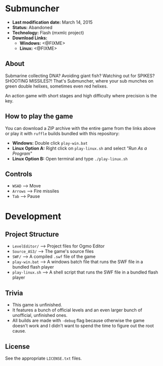 # Submuncher

 - **Last modification date:** March 14, 2015
 - **Status:** Abandoned
 - **Technology:** Flash (mxmlc project)
 - **Download Links:**
   - **Windows:** <@FIXME>
   - **Linux:** <@FIXME>


## About
Submarine collecting DNA? Avoiding giant fish? Watching out for SPIKES?
SHOOTING MISSILES?! That's Submuncher, where your sub munches on green double
helixes, sometimes even red helixes.

An action game with short stages and high difficulty where precision is
the key.


## How to play the game
You can download a ZIP archive with the entire game from the links above
or play it with `ruffle` builds bundled with this repository:

 - **Windows:** Double click `play-win.bat`
 - **Linux Option A:** Right click on `play-linux.sh` and
   select *"Run As a Program"*
 - **Linux Option B:** Open terminal and type `./play-linux.sh`


## Controls
 - `WSAD` ⟶ Move
 - `Arrows` ⟶ Fire missiles
 - `Tab` ⟶ Pause


# Development
## Project Structure
 - `LevelEditor/` ⟶ Project files for Ogmo Editor
 - `Source_AS3/` ⟶ The game's source files
 - `SWF/` ⟶ A compiled `.swf` file of the game
 - `play-win.bat` ⟶ A windows batch file that runs the SWF file in
   a bundled flash player
 - `play-linux.sh` ⟶ A shell script that runs the SWF file in
   a bundled flash player


## Trivia
 - This game is unfinished.
 - It features a bunch of official levels and an even larger bunch of unofficial,
   unfinished ones.
 - All builds are made with `-debug` flag because otherwise the game doesn't
   work and I didn't want to spend the time to figure out the root cause.


## License
See the appropriate `LICENSE.txt` files.